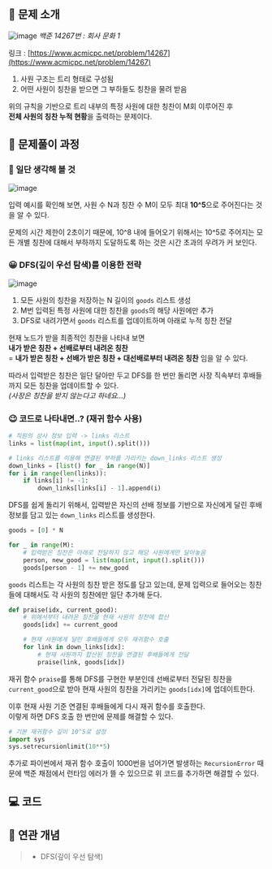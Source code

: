 ## **📄 문제 소개**

![image](https://user-images.githubusercontent.com/6462456/176881203-d81195ea-a4a8-4bdb-9f63-1ebe12aeb202.png)
_백준 14267번 : 회사 문화 1_

링크 : [https://www.acmicpc.net/problem/14267](https://www.acmicpc.net/problem/14267)

1. 사원 구조는 트리 형태로 구성됨
2. 어떤 사원이 칭찬을 받으면 그 부하들도 칭찬을 물려 받음

위의 규칙을 기반으로 트리 내부의 특정 사원에 대한 칭찬이 M회 이루어진 후  
**전체 사원의 칭찬 누적 현황**을 출력하는 문제이다.

## **📗 문제풀이 과정**

### **🧐 일단 생각해 볼 것**

![image](https://user-images.githubusercontent.com/6462456/176882096-94148cb1-759b-407f-ae4e-0c50a495b7ae.png)

입력 예시를 확인해 보면, 사원 수 N과 칭찬 수 M이 모두
최대 **10^5**으로 주어진다는 것을 알 수 있다.

문제의 시간 제한이 2초이기 때문에,
10^8 내에 들어오기 위해서는 10^5로 주어지는 모든 개별 칭찬에 대해서
부하까지 도달하도록 하는 것은 시간 초과의 우려가 커 보인다.

### **😀 DFS(깊이 우선 탐색)를 이용한 전략**

![image](https://user-images.githubusercontent.com/6462456/176883102-b47ca454-7e0b-42f1-8555-cf941ed146e1.png)

1. 모든 사원의 칭찬을 저장하는 N 길이의 `goods` 리스트 생성
2. M번 입력된 특정 사원에 대한 칭찬을 `goods`의 해당 사원에만 추가
3. DFS로 내려가면서 `goods` 리스트를 업데이트하며 아래로 누적 칭찬 전달

현재 노드가 받을 최종적인 칭찬을 나타내 보면  
**내가 받은 칭찬 + 선배로부터 내려온 칭찬**  
= **내가 받은 칭찬 + 선배가 받은 칭찬 + 대선배로부터 내려온 칭찬**
임을 알 수 있다.

따라서 입력받은 칭찬은 일단 달아만 두고 DFS를 한 번만 돌리면
사장 직속부터 후배들까지 모든 칭찬을 업데이트할 수 있다.  
_(사장은 칭찬을 받지 않는다고 하네요...)_

### **😉 코드로 나타내면..? (재귀 함수 사용)**

```python
# 직원의 상사 정보 입력 -> links 리스트
links = list(map(int, input().split()))

# links 리스트를 이용해 연결된 부하를 가리키는 down_links 리스트 생성
down_links = [list() for _ in range(N)]
for i in range(len(links)):
    if links[i] != -1:
        down_links[links[i] - 1].append(i)
```

DFS를 쉽게 돌리기 위해서, 입력받은 자신의 선배 정보를 기반으로
자신에게 달린 후배 정보를 담고 있는 `down_links` 리스트를 생성한다.

```python
goods = [0] * N

for _ in range(M):
    # 입력받은 칭찬은 아래로 전달하지 않고 해당 사원에게만 달아놓음
    person, new_good = list(map(int, input().split()))
    goods[person - 1] += new_good
```

`goods` 리스트는 각 사원의 칭찬 받은 정도를 담고 있는데,
문제 입력으로 들어오는 칭찬들에 대해서도
각 사원의 칭찬에만 일단 추가해 둔다.

```python
def praise(idx, current_good):
    # 위에서부터 내려온 칭찬을 현재 사원의 칭찬에 합산
    goods[idx] += current_good

    # 현재 사원에게 달린 후배들에게 모두 재귀함수 호출
    for link in down_links[idx]:
        # 현재 사원까지 합산된 칭찬을 연결된 후배들에게 전달
        praise(link, goods[idx])
```

재귀 함수 `praise`를 통해 DFS를 구현한 부분인데
선배로부터 전달된 칭찬을 `current_good`으로 받아
현재 사원의 칭찬을 가리키는 `goods[idx]`에 업데이트한다.

이후 현재 사원 기준 연결된 후배들에게 다시 재귀 함수를 호출한다.  
이렇게 하면 DFS 호출 한 번만에 문제를 해결할 수 있다.

```python
# 기본 재귀함수 깊이 10^5로 설정
import sys
sys.setrecursionlimit(10**5)
```

추가로 파이썬에서 재귀 함수 호출이 1000번을 넘어가면 발생하는
`RecursionError` 때문에 백준 채점에서 런타임 에러가 뜰 수 있으므로
위 코드를 추가하면 해결할 수 있다.

## **💻 코드**

<script src="https://gist.github.com/poodlepoodle/06eae3622d0b828188ba77d3e7aef13d.js"></script>

## **📒 연관 개념**

> - DFS(깊이 우선 탐색)
